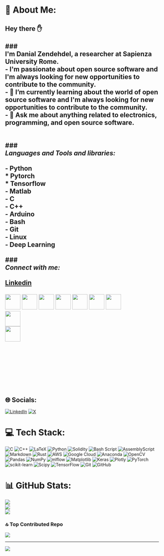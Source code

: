 # 💫 About Me:
## Hey there ✋<br><br>### <br>I'm Danial Zendehdel, a researcher at Sapienza University Rome. <br>- I'm passionate about open source software and I'm always looking for new opportunities to contribute to the community.<br>- 🌱 I’m currently learning about the world of open source software and I'm always looking for new opportunities to contribute to the community.<br>- 💬 Ask me about anything related to electronics, programming, and open source software.<br><br><br>### <br>*Languages and Tools and libraries:* <br><br>- Python<br>  * Pytorch<br>  * Tensorflow<br>- Matlab<br>- C<br>- C++<br>- Arduino<br>- Bash<br>- Git<br>- Linux<br>- Deep Learning<br>  <br>### <br>*Connect with me:* <br><br>[Linkedin](https://www.linkedin.com/in/danialzendehdel/)<br><br><img src="https://cdn.jsdelivr.net/gh/devicons/devicon@latest/icons/python/python-original.svg" width=50 /> <img src="https://cdn.jsdelivr.net/gh/devicons/devicon@latest/icons/matlab/matlab-original.svg" width=50/> <img src="https://cdn.jsdelivr.net/gh/devicons/devicon@latest/icons/tensorflow/tensorflow-original.svg"  width=50 /> <img src="https://cdn.jsdelivr.net/gh/devicons/devicon@latest/icons/pytorch/pytorch-original.svg"  width=50 />  <img src="https://cdn.jsdelivr.net/gh/devicons/devicon@latest/icons/github/github-original.svg"  width=50 /> <img src="https://cdn.jsdelivr.net/gh/devicons/devicon@latest/icons/bash/bash-original.svg"  width=50 />  <img src="https://cdn.jsdelivr.net/gh/devicons/devicon@latest/icons/linux/linux-plain.svg"  width=50 /><br><img src="https://cdn.jsdelivr.net/gh/devicons/devicon@latest/icons/arduino/arduino-plain.svg"  width=50 /><br><img src="https://cdn.jsdelivr.net/gh/devicons/devicon@latest/icons/cplusplus/cplusplus-original.svg"  width=50 /><br><br><br>          <br>          <br>          <br>          <br>


## 🌐 Socials:
[![LinkedIn](https://img.shields.io/badge/LinkedIn-%230077B5.svg?logo=linkedin&logoColor=white)](https://linkedin.com/in/https://www.linkedin.com/in/danialzendehdel/) [![X](https://img.shields.io/badge/X-black.svg?logo=X&logoColor=white)](https://x.com/Dany_ZN) 

# 💻 Tech Stack:
![C](https://img.shields.io/badge/c-%2300599C.svg?style=for-the-badge&logo=c&logoColor=white) ![C++](https://img.shields.io/badge/c++-%2300599C.svg?style=for-the-badge&logo=c%2B%2B&logoColor=white) ![LaTeX](https://img.shields.io/badge/latex-%23008080.svg?style=for-the-badge&logo=latex&logoColor=white) ![Python](https://img.shields.io/badge/python-3670A0?style=for-the-badge&logo=python&logoColor=ffdd54) ![Solidity](https://img.shields.io/badge/Solidity-%23363636.svg?style=for-the-badge&logo=solidity&logoColor=white) ![Bash Script](https://img.shields.io/badge/bash_script-%23121011.svg?style=for-the-badge&logo=gnu-bash&logoColor=white) ![AssemblyScript](https://img.shields.io/badge/assembly%20script-%23000000.svg?style=for-the-badge&logo=assemblyscript&logoColor=white) ![Markdown](https://img.shields.io/badge/markdown-%23000000.svg?style=for-the-badge&logo=markdown&logoColor=white) ![Rust](https://img.shields.io/badge/rust-%23000000.svg?style=for-the-badge&logo=rust&logoColor=white) ![AWS](https://img.shields.io/badge/AWS-%23FF9900.svg?style=for-the-badge&logo=amazon-aws&logoColor=white) ![Google Cloud](https://img.shields.io/badge/GoogleCloud-%234285F4.svg?style=for-the-badge&logo=google-cloud&logoColor=white) ![Anaconda](https://img.shields.io/badge/Anaconda-%2344A833.svg?style=for-the-badge&logo=anaconda&logoColor=white) ![OpenCV](https://img.shields.io/badge/opencv-%23white.svg?style=for-the-badge&logo=opencv&logoColor=white) ![Pandas](https://img.shields.io/badge/pandas-%23150458.svg?style=for-the-badge&logo=pandas&logoColor=white) ![NumPy](https://img.shields.io/badge/numpy-%23013243.svg?style=for-the-badge&logo=numpy&logoColor=white) ![mlflow](https://img.shields.io/badge/mlflow-%23d9ead3.svg?style=for-the-badge&logo=numpy&logoColor=blue) ![Matplotlib](https://img.shields.io/badge/Matplotlib-%23ffffff.svg?style=for-the-badge&logo=Matplotlib&logoColor=black) ![Keras](https://img.shields.io/badge/Keras-%23D00000.svg?style=for-the-badge&logo=Keras&logoColor=white) ![Plotly](https://img.shields.io/badge/Plotly-%233F4F75.svg?style=for-the-badge&logo=plotly&logoColor=white) ![PyTorch](https://img.shields.io/badge/PyTorch-%23EE4C2C.svg?style=for-the-badge&logo=PyTorch&logoColor=white) ![scikit-learn](https://img.shields.io/badge/scikit--learn-%23F7931E.svg?style=for-the-badge&logo=scikit-learn&logoColor=white) ![Scipy](https://img.shields.io/badge/SciPy-%230C55A5.svg?style=for-the-badge&logo=scipy&logoColor=%white) ![TensorFlow](https://img.shields.io/badge/TensorFlow-%23FF6F00.svg?style=for-the-badge&logo=TensorFlow&logoColor=white) ![Git](https://img.shields.io/badge/git-%23F05033.svg?style=for-the-badge&logo=git&logoColor=white) ![GitHub](https://img.shields.io/badge/github-%23121011.svg?style=for-the-badge&logo=github&logoColor=white)
# 📊 GitHub Stats:
![](https://github-readme-stats.vercel.app/api?username=DanialZendehdel&theme=dark&hide_border=false&include_all_commits=true&count_private=true)<br/>
![](https://github-readme-streak-stats.herokuapp.com/?user=DanialZendehdel&theme=dark&hide_border=false)<br/>
![](https://github-readme-stats.vercel.app/api/top-langs/?username=DanialZendehdel&theme=dark&hide_border=false&include_all_commits=true&count_private=true&layout=compact)

### 🔝 Top Contributed Repo
![](https://github-contributor-stats.vercel.app/api?username=DanialZendehdel&limit=5&theme=dark&combine_all_yearly_contributions=true)

---
[![](https://visitcount.itsvg.in/api?id=DanialZendehdel&icon=0&color=0)](https://visitcount.itsvg.in)

<!-- Proudly created with GPRM ( https://gprm.itsvg.in ) -->
